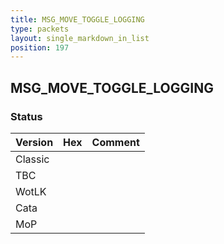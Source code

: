 ```yaml
---
title: MSG_MOVE_TOGGLE_LOGGING
type: packets
layout: single_markdown_in_list
position: 197
---
```


## MSG_MOVE_TOGGLE_LOGGING

### Status

Version | Hex | Comment
---------- | ---------- | ---------- 
Classic |  |  
TBC |  |  
WotLK |  |  
Cata |  |  
MoP |  |  